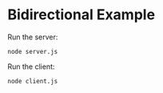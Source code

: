 # Bidirectional Example

Run the server:
```shell
node server.js
```

Run the client:
```shell
node client.js
```
